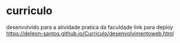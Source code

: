 # curriculo
desenvolvido para a atividade pratica da faculdade
link para deploy
https://deleon-santos.github.io/Curriculo/desenvolvimentoweb.html
